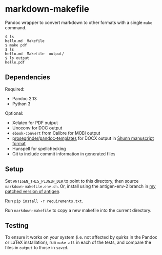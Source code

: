 # markdown-makefile

Pandoc wrapper to convert markdown to other formats with a single `make` command.

    $ ls
    hello.md  Makefile
    $ make pdf
    $ ls
    hello.md  Makefile  output/
    $ ls output
    hello.pdf


## Dependencies

Required:

- Pandoc 2.13
- Python 3

Optional:

- Xelatex for PDF output
- Unoconv for DOC output
- `ebook-convert` from Calibre for MOBI output
- [prosegrinder/pandoc-templates](https://github.com/prosegrinder/pandoc-templates) for DOCX output in [Shunn manuscript format](https://www.shunn.net/format/story/)
- Hunspell for spellchecking
- Git to include commit information in generated files


## Setup

Set `ANTIGEN_THIS_PLUGIN_DIR` to point to this directory, then source `markdown-makefile.env.sh`. Or, install using the antigen-env-2 branch in [my patched version of antigen](https://github.com/calliecameron/antigen).

Run `pip install -r requirements.txt`.

Run `markdown-makefile` to copy a new makefile into the current directory.


## Testing

To ensure it works on your system (i.e. not affected by quirks in the Pandoc or LaTeX installation), run `make all` in each of the tests, and compare the files in `output` to those in `saved`.

